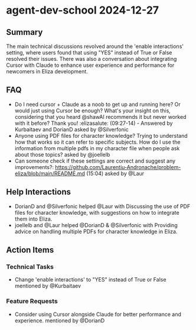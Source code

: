# agent-dev-school 2024-12-27

## Summary
The main technical discussions revolved around the 'enable interactions' setting, where users found that using "YES" instead of True or False resolved their issues. There was also a conversation about integrating Cursor with Claude to enhance user experience and performance for newcomers in Eliza development.

## FAQ
- Do I need cursor + Claude as a noob to get up and running here? Or would just using Cursor be enough? What's your insight on this, considering that you heard @shawAI recommends it but never worked with it before? Thank you! :elizasalute: (09:27-14) - Answered by Kurbaitaev and DorianD asked by @Silverfonic
- Anyone using PDF files for character knowledge? Trying to understand how that works so it can refer to specific subjects. How do I use the information from multiple pdfs in my character file when people ask about those topics? asked by @joellelb
- Can someone check if these settings are correct and suggest any improvements?: https://github.com/Laurentiu-Andronache/problem-eliza/blob/main/README.md (15:04) asked by @Laur

## Help Interactions
- DorianD and @Silverfonic helped @Laur with Discussing the use of PDF files for character knowledge, with suggestions on how to integrate them into Eliza.
- joellelb and @Laur helped @DorianD & @Silverfonic with Providing advice on handling multiple PDFs for character knowledge in Eliza.

## Action Items

### Technical Tasks
- Change 'enable interactions' to "YES" instead of True or False mentioned by @Kurbaitaev

### Feature Requests
- Consider using Cursor alongside Claude for better performance and experience. mentioned by @DorianD